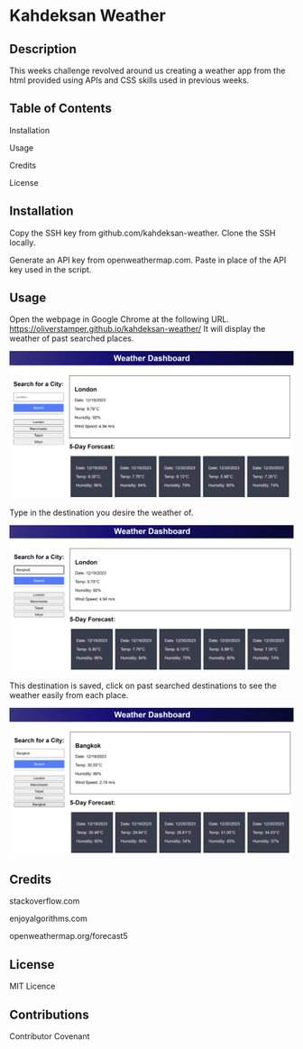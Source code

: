 # Kahdeksan Weather
## Description

This weeks challenge revolved around us creating a weather app from the html provided using APIs and CSS skills used in previous weeks. 


## Table of Contents
Installation

Usage

Credits

License

## Installation
Copy the SSH key from github.com/kahdeksan-weather. Clone the SSH locally.

Generate an API key from openweathermap.com. Paste in place of the API key used in the script.

## Usage
Open the webpage in Google Chrome at the following URL. 
https://oliverstamper.github.io/kahdeksan-weather/
It will display the weather of past searched places.

![image](https://github.com/oliverstamper/kahdeksan-weather/blob/1c7386d0cbdff0c0e45f31867f7964ed9e8e03a6/Screenshot%202023-12-19%20133844.png)

Type in the destination you desire the weather of.

![image](https://github.com/oliverstamper/kahdeksan-weather/blob/48ecd232f0a1365229f07dd231bed5e1e674ad34/Screenshot%202023-12-19%20133920.png)


This destination is saved, click on past searched destinations to see the weather easily from each place.

![image](https://github.com/oliverstamper/kahdeksan-weather/blob/a204ad7f6d946619f7b871f0ba26395aa789a8ee/Screenshot%202023-12-19%20133945.png)


## Credits
stackoverflow.com

enjoyalgorithms.com

openweathermap.org/forecast5

## License
MIT Licence

## Contributions
Contributor Covenant
